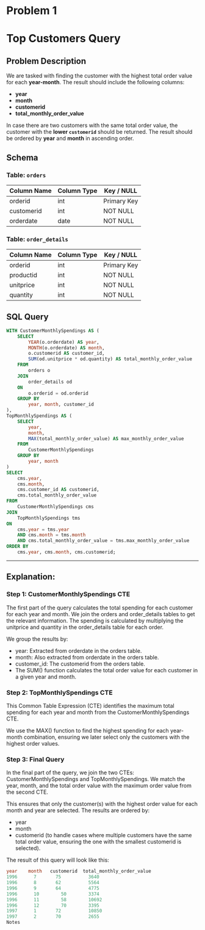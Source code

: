 # Problem 1

# Top Customers Query

## Problem Description

We are tasked with finding the customer with the highest total order value for each **year-month**. The result should include the following columns:

- **year**
- **month**
- **customerid**
- **total_monthly_order_value**

In case there are two customers with the same total order value, the customer with the **lower `customerid`** should be returned. The result should be ordered by **year** and **month** in ascending order.

## Schema

### Table: `orders`

| Column Name | Column Type | Key / NULL  |
| ----------- | ----------- | ----------- |
| orderid     | int         | Primary Key |
| customerid  | int         | NOT NULL    |
| orderdate   | date        | NOT NULL    |

### Table: `order_details`

| Column Name | Column Type | Key / NULL  |
| ----------- | ----------- | ----------- |
| orderid     | int         | Primary Key |
| productid   | int         | NOT NULL    |
| unitprice   | int         | NOT NULL    |
| quantity    | int         | NOT NULL    |

## SQL Query

```sql
WITH CustomerMonthlySpendings AS (
    SELECT
        YEAR(o.orderdate) AS year,
        MONTH(o.orderdate) AS month,
        o.customerid AS customer_id,
        SUM(od.unitprice * od.quantity) AS total_monthly_order_value
    FROM
        orders o
    JOIN
        order_details od
    ON
        o.orderid = od.orderid
    GROUP BY
        year, month, customer_id
),
TopMonthlySpendings AS (
    SELECT
        year,
        month,
        MAX(total_monthly_order_value) AS max_monthly_order_value
    FROM
        CustomerMonthlySpendings
    GROUP BY
        year, month
)
SELECT
    cms.year,
    cms.month,
    cms.customer_id AS customerid,
    cms.total_monthly_order_value
FROM
    CustomerMonthlySpendings cms
JOIN
    TopMonthlySpendings tms
ON
    cms.year = tms.year
    AND cms.month = tms.month
    AND cms.total_monthly_order_value = tms.max_monthly_order_value
ORDER BY
    cms.year, cms.month, cms.customerid;
```

---

## Explanation:

### Step 1: CustomerMonthlySpendings CTE

The first part of the query calculates the total spending for each customer for each year and month. We join the orders and order_details tables to get the relevant information. The spending is calculated by multiplying the unitprice and quantity in the order_details table for each order.

We group the results by:

- year: Extracted from orderdate in the orders table.
- month: Also extracted from orderdate in the orders table.
- customer_id: The customerid from the orders table.
- The SUM() function calculates the total order value for each customer in a given year and month.

### Step 2: TopMonthlySpendings CTE

This Common Table Expression (CTE) identifies the maximum total spending for each year and month from the CustomerMonthlySpendings CTE.

We use the MAX() function to find the highest spending for each year-month combination, ensuring we later select only the customers with the highest order values.

### Step 3: Final Query

In the final part of the query, we join the two CTEs: CustomerMonthlySpendings and TopMonthlySpendings. We match the year, month, and the total order value with the maximum order value from the second CTE.

This ensures that only the customer(s) with the highest order value for each month and year are selected. The results are ordered by:

- year
- month
- customerid (to handle cases where multiple customers have the same total order value, ensuring the one with the smallest customerid is selected).

The result of this query will look like this:

```sql
year	month	customerid	total_monthly_order_value
1996	  7	      75	      3640
1996	  8	      62	      5564
1996	  9	      64	      4775
1996	  10	    50	      3374
1996	  11	    58	      10692
1996	  12	    70	      3395
1997	  1	      72	      10850
1997	  2	      70	      2655
Notes
```
